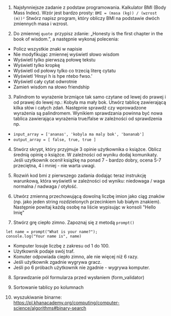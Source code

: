 1. Najsłynniejsze zadanie z podstaw programowania. Kalkulator BMI (Body Mass Index). Wzór jest bardzo prosty: `BMI = (masa (kg)) / (wzrost (m))²` Stwórz napisz program, który obliczy BMI na podstawie dwóch zmiennych masa i wzrost.

2. Do zmiennej `quote `przypisz zdanie: „Honesty is the first chapter in the book of wisdom.”, a następnie wykonaj polecenia:
  - Policz wszystkie znaki w napisie
  - Nie modyfikując zmiennej wyświetl słowo wisdom
  - Wyświetl tylko pierwszą połowę tekstu
  - Wyświetl tylko kropkę
  - Wyświetl od połowy tylko co trzecią literę cytatu
  - Wyświetl ‘Hnsyi h is hpe ntebo fwso.’
  - Wyświetl cały cytat odwrotnie
  - Zamień wisdom na słowo friendship

3. Palindrom to wyrażenie brzmiące tak samo czytane od lewej do prawej i od prawej do lewej np.: Kobyła ma mały bok. Utwórz tablicę zawierającą kilka słów i całych zdań. Następnie sprawdź czy wprowadzone wyrażenia są palindromem. Wynikiem sprawdzania powinna być nowa tablica zawierająca wyrażenia true/false w zależności od sprawdzenia np.
  - `input_array = ['ananas', 'kobyla ma maly bok', 'bananab']`
  - `output_array = [ false, true, true ]`

4. Stwórz skrypt, który przyjmuje 3 opinie użytkownika o książce. Oblicz średnią opinię o książce. W zależności od wyniku dodaj komunikaty. Jeśli uzytkownik ocenił książkę na ponad 7 - bardzo dobry, ocena 5-7 przeciętna, 4 i mniej - nie warta uwagi.

5. Rozwiń kod bmi z pierwszego zadania dodając teraz instrukcję warunkową, która wyświetli w zależności od wyniku: niedowaga / waga normalna / nadwaga / otyłość.

6. Utwórz zmienną przechowującą dowolną liczbę imion jako ciąg znaków (np. jako jeden string rozdzielonych przecinkiem lub białym znakiem). Następnie powitaj każdą osobę na liście wypisując w konsoli "Hello Imię"

7. Stwórz grę ciepło zimno. Zapoznaj się z metodą `prompt()`
```
let name = prompt("What is your name?");
console.log("Your name is", name)
```

  - Komputer losuje liczbę z zakresu od 1 do 100.
  - Użytkownik podaje swój traf.
  - Komuter odpowiada ciepło zimno, ale nie więcej niż 6 razy.
  - Jeśli użytkownik zgadnie wygrywa gracz.
  - Jeśli po 6 próbach użytkownik nie zgadnie - wygrywa komputer.

8. Sprawdzanie pól formularza przed wysłaniem (form_validator)

9. Sortowanie tablicy po kolumnach

10. wyszukiwanie binarne: https://pl.khanacademy.org/computing/computer-science/algorithms#binary-search
